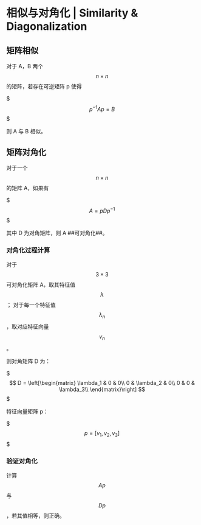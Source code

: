 # 相似与对角化 | Similarity & Diagonalization

## 矩阵相似

对于 A，B 两个 $$n \times n$$ 的矩阵，若存在可逆矩阵 p 使得

$$$
p^{-1} A p = B
$$$

则 A 与 B 相似。

## 矩阵对角化

对于一个 $$n \times n$$ 的矩阵 A，如果有

$$$
A = p D p^{-1}
$$$

其中 D 为对角矩阵，则 A ##可对角化##。

### 对角化过程计算

对于 $$3 \times 3$$ 可对角化矩阵 A，取其特征值 $$\lambda$$；
对于每一个特征值 $$\lambda_n$$，取对应特征向量 $$v_n$$。

则对角矩阵 D 为：

$$$
D = \left[\begin{matrix}
    \lambda_1 & 0 & 0\\
    0 & \lambda_2 & 0\\
    0 & 0 & \lambda_3\\
\end{matrix}\right]
$$$

特征向量矩阵 p：

$$$
p = [v_1, v_2, v_3]
$$$

### 验证对角化

计算 $$Ap$$ 与 $$Dp$$，若其值相等，则正确。
